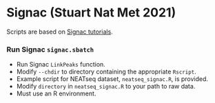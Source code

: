 # Signac (Stuart Nat Met 2021)
Scripts are based on [Signac tutorials](https://stuartlab.org/signac/articles/pbmc_multiomic).
### Run Signac `signac.sbatch`
- Run Signac `LinkPeaks` function.
- Modify `--chdir` to directory containing the appropriate `Rscript`.
- Example script for NEATseq dataset, `neatseq_signac.R`, is provided.
- Modify `directory` in `neatseq_signac.R` to your path to raw data.
- Must use an R environment.
